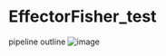 # EffectorFisher_test
pipeline outline
![image](https://github.com/muhitulh/EffectorFisher_test/assets/67751990/515d6765-b064-462f-a578-700581201d95)
